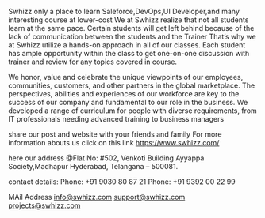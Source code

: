 Swhizz only a place to learn Saleforce,DevOps,UI Developer,and many interesting course at lower-cost 
We at Swhizz realize that not all students learn at the same pace. Certain students will get left behind because of the lack of communication between the students and the Trainer
 That’s why we at Swhizz utilize a hands-on approach in all of our classes. Each student has ample opportunity within the class to get one-on-one discussion with trainer and review for any topics covered in course.
 
We honor, value and celebrate the unique viewpoints of our employees, communities, customers, and other partners in the global marketplace. The perspectives, abilities and experiences of our workforce are key to the success of our company and fundamental to our role in the business. We developed a range of curriculum for people with diverse requirements, from IT professionals needing advanced training to business managers 

share our post and website with your friends and family 
For more information abouts us click on this link https://www.swhizz.com/

here our address 
@Flat No: #502, Venkoti Building
Ayyappa Society,Madhapur
Hyderabad, Telangana – 500081.

contact details:
Phone: +91 9030 80 87 21
Phone: +91 9392 00 22 99

MAil Address
info@swhizz.com
support@swhizz.com
projects@swhizz.com


